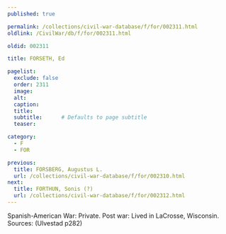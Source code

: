 ```yaml
---
published: true

permalink: /collections/civil-war-database/f/for/002311.html
oldlink: /CivilWar/db/f/for/002311.html

oldid: 002311

title: FORSETH, Ed

pagelist:
  exclude: false
  order: 2311
  image: 
  alt:
  caption:
  title:
  subtitle:      # Defaults to page subtitle
  teaser:

category: 
  - F 
  - FOR

previous:
  title: FORSBERG, Augustus L.
  url: /collections/civil-war-database/f/for/002310.html  
next:
  title: FORTHUN, Sonis (?)
  url: /collections/civil-war-database/f/for/002312.html   
---
```

Spanish-American War: Private. Post war: Lived in LaCrosse, Wisconsin. Sources: (Ulvestad p282)
